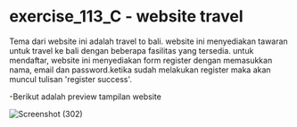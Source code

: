 # exercise_113_C - website travel

Tema dari website ini adalah travel to bali. website ini menyediakan tawaran untuk travel ke bali dengan beberapa fasilitas yang tersedia. untuk mendaftar, website ini menyediakan form register dengan memasukkan nama, email dan password.ketika sudah melakukan register maka akan muncul tulisan 'register success'.


-Berikut adalah preview tampilan website

![Screenshot (302)](https://github.com/Rauda08/20220140113_exercise_pdw1/assets/127074499/32459b37-6a17-4505-beac-9f17746e3e0a)
